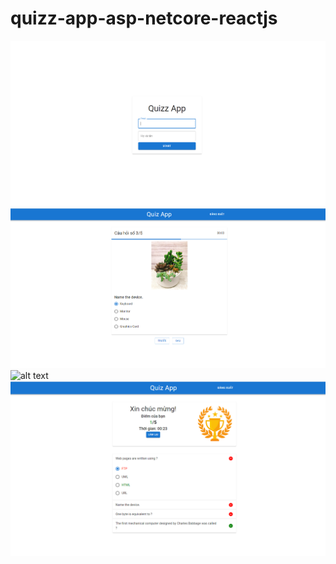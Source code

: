 # quizz-app-asp-netcore-reactjs

![alt text](https://github.com/tranchiencongtd/quizz-app-asp-netcore-reactjs/blob/main/demo_images/login.png?raw=true)
![alt text](https://github.com/tranchiencongtd/quizz-app-asp-netcore-reactjs/blob/main/demo_images/main.png?raw=true)
![alt text](https://github.com/tranchiencongtd/quizz-app-asp-netcore-reactjs/blob/main/demo_images/main1.png?raw=true)
![alt text](https://github.com/tranchiencongtd/quizz-app-asp-netcore-reactjs/blob/main/demo_images/main3.png?raw=true)
